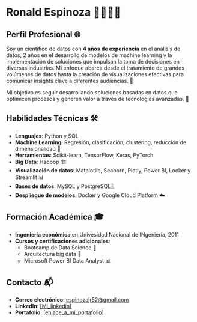 # Ronald Espinoza 👨‍💻👩‍💻

## Perfil Profesional 🌐

Soy un científico de datos con **4 años de experiencia** en el análisis de datos, 2 años en el desarrollo de modelos de machine learning y la implementación de soluciones que impulsan la toma de decisiones en diversas industrias. Mi enfoque abarca desde el tratamiento de grandes volúmenes de datos hasta la creación de visualizaciones efectivas para comunicar insights clave a diferentes audiencias. 🎯

Mi objetivo es seguir desarrollando soluciones basadas en datos que optimicen procesos y generen valor a través de tecnologías avanzadas. 🚀

## Habilidades Técnicas 🛠️

- **Lenguajes**: Python y SQL  
- **Machine Learning**: Regresión, clasificación, clustering, reducción de dimensionalidad 🤖  
- **Herramientas**: Scikit-learn, TensorFlow, Keras, PyTorch  
- **Big Data**: Hadoop 🏗️  
- **Visualización de datos**: Matplotlib, Seaborn, Plotly, Power BI, Looker y Streamlit 📊  
- **Bases de datos**: MySQL y PostgreSQL🗄️  
- **Despliegue de modelos**: Docker y Google Cloud Platform ☁️

## Formación Académica 🎓

- **Ingeniería económica** en Univesidad Nacional de INgeniería, 2011  
- **Cursos y certificaciones adicionales**:  
  - Bootcamp de Data Science 📜  
  - Arquitectura big data 🧠
  - Microsoft Power BI Data Analyst 📊

## Contacto 📬

- **Correo electrónico**: espinozajr52@gmail.com     
- **LinkedIn**: [[Mi_linkedin]](https://www.linkedin.com/in/ronaldespinoza/)  
- **Portafolio**: [[enlace_a_mi_portafolio](https://github.com/ronaldespal/ronaldespal/)]

